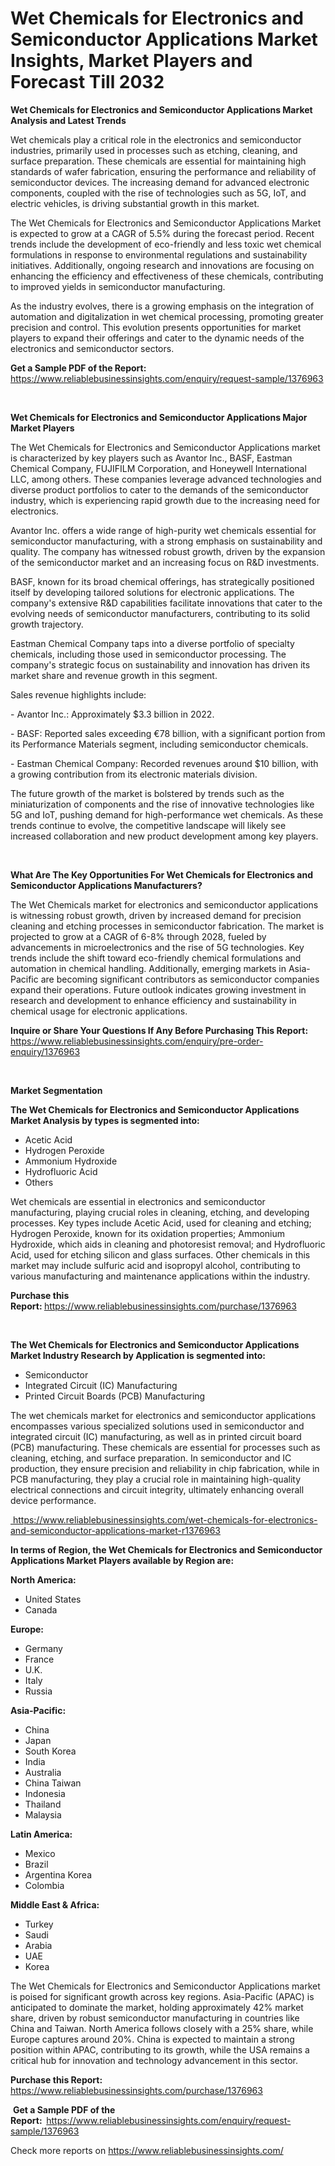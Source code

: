 <p><h1>Wet Chemicals for Electronics and Semiconductor Applications Market Insights, Market Players and Forecast Till 2032</h1></p><p><strong>Wet Chemicals for Electronics and Semiconductor Applications Market Analysis and Latest Trends</strong></p>
<p><p>Wet chemicals play a critical role in the electronics and semiconductor industries, primarily used in processes such as etching, cleaning, and surface preparation. These chemicals are essential for maintaining high standards of wafer fabrication, ensuring the performance and reliability of semiconductor devices. The increasing demand for advanced electronic components, coupled with the rise of technologies such as 5G, IoT, and electric vehicles, is driving substantial growth in this market.</p><p>The Wet Chemicals for Electronics and Semiconductor Applications Market is expected to grow at a CAGR of 5.5% during the forecast period. Recent trends include the development of eco-friendly and less toxic wet chemical formulations in response to environmental regulations and sustainability initiatives. Additionally, ongoing research and innovations are focusing on enhancing the efficiency and effectiveness of these chemicals, contributing to improved yields in semiconductor manufacturing.</p><p>As the industry evolves, there is a growing emphasis on the integration of automation and digitalization in wet chemical processing, promoting greater precision and control. This evolution presents opportunities for market players to expand their offerings and cater to the dynamic needs of the electronics and semiconductor sectors.</p></p>
<p><strong>Get a Sample PDF of the Report:&nbsp;</strong> <a href="https://www.reliablebusinessinsights.com/enquiry/request-sample/1376963?utm_campaign=1119&utm_medium=2&utm_source=Github&utm_content=ia&utm_term=13012025&utm_id=wet-chemicals-for-electronics-and-semiconductor-applications">https://www.reliablebusinessinsights.com/enquiry/request-sample/1376963</a></p>
<p>&nbsp;</p>
<p><strong>Wet Chemicals for Electronics and Semiconductor Applications Major Market Players</strong></p>
<p><p>The Wet Chemicals for Electronics and Semiconductor Applications market is characterized by key players such as Avantor Inc., BASF, Eastman Chemical Company, FUJIFILM Corporation, and Honeywell International LLC, among others. These companies leverage advanced technologies and diverse product portfolios to cater to the demands of the semiconductor industry, which is experiencing rapid growth due to the increasing need for electronics.</p><p>Avantor Inc. offers a wide range of high-purity wet chemicals essential for semiconductor manufacturing, with a strong emphasis on sustainability and quality. The company has witnessed robust growth, driven by the expansion of the semiconductor market and an increasing focus on R&D investments. </p><p>BASF, known for its broad chemical offerings, has strategically positioned itself by developing tailored solutions for electronic applications. The company's extensive R&D capabilities facilitate innovations that cater to the evolving needs of semiconductor manufacturers, contributing to its solid growth trajectory.</p><p>Eastman Chemical Company taps into a diverse portfolio of specialty chemicals, including those used in semiconductor processing. The company's strategic focus on sustainability and innovation has driven its market share and revenue growth in this segment.</p><p>Sales revenue highlights include:</p><p>- Avantor Inc.: Approximately $3.3 billion in 2022.</p><p>- BASF: Reported sales exceeding €78 billion, with a significant portion from its Performance Materials segment, including semiconductor chemicals.</p><p>- Eastman Chemical Company: Recorded revenues around $10 billion, with a growing contribution from its electronic materials division.</p><p>The future growth of the market is bolstered by trends such as the miniaturization of components and the rise of innovative technologies like 5G and IoT, pushing demand for high-performance wet chemicals. As these trends continue to evolve, the competitive landscape will likely see increased collaboration and new product development among key players.</p></p>
<p>&nbsp;</p>
<p><strong>What Are The Key Opportunities For Wet Chemicals for Electronics and Semiconductor Applications Manufacturers?</strong></p>
<p><p>The Wet Chemicals market for electronics and semiconductor applications is witnessing robust growth, driven by increased demand for precision cleaning and etching processes in semiconductor fabrication. The market is projected to grow at a CAGR of 6-8% through 2028, fueled by advancements in microelectronics and the rise of 5G technologies. Key trends include the shift toward eco-friendly chemical formulations and automation in chemical handling. Additionally, emerging markets in Asia-Pacific are becoming significant contributors as semiconductor companies expand their operations. Future outlook indicates growing investment in research and development to enhance efficiency and sustainability in chemical usage for electronic applications.</p></p>
<p><strong>Inquire or Share Your Questions If Any Before Purchasing This Report:</strong> <a href="https://www.reliablebusinessinsights.com/enquiry/pre-order-enquiry/1376963?utm_campaign=1119&utm_medium=2&utm_source=Github&utm_content=ia&utm_term=13012025&utm_id=wet-chemicals-for-electronics-and-semiconductor-applications">https://www.reliablebusinessinsights.com/enquiry/pre-order-enquiry/1376963</a></p>
<p>&nbsp;</p>
<p><strong>Market Segmentation</strong></p>
<p><strong>The Wet Chemicals for Electronics and Semiconductor Applications Market Analysis by types is segmented into:</strong></p>
<p><ul><li>Acetic Acid</li><li>Hydrogen Peroxide</li><li>Ammonium Hydroxide</li><li>Hydrofluoric Acid</li><li>Others</li></ul></p>
<p><p>Wet chemicals are essential in electronics and semiconductor manufacturing, playing crucial roles in cleaning, etching, and developing processes. Key types include Acetic Acid, used for cleaning and etching; Hydrogen Peroxide, known for its oxidation properties; Ammonium Hydroxide, which aids in cleaning and photoresist removal; and Hydrofluoric Acid, used for etching silicon and glass surfaces. Other chemicals in this market may include sulfuric acid and isopropyl alcohol, contributing to various manufacturing and maintenance applications within the industry.</p></p>
<p><strong>Purchase this Report:&nbsp;</strong><a href="https://www.reliablebusinessinsights.com/purchase/1376963?utm_campaign=1119&utm_medium=2&utm_source=Github&utm_content=ia&utm_term=13012025&utm_id=wet-chemicals-for-electronics-and-semiconductor-applications">https://www.reliablebusinessinsights.com/purchase/1376963</a></p>
<p>&nbsp;</p>
<p><strong>The Wet Chemicals for Electronics and Semiconductor Applications Market Industry Research by Application is segmented into:</strong></p>
<p><ul><li>Semiconductor</li><li>Integrated Circuit (IC) Manufacturing</li><li>Printed Circuit Boards (PCB) Manufacturing</li></ul></p>
<p><p>The wet chemicals market for electronics and semiconductor applications encompasses various specialized solutions used in semiconductor and integrated circuit (IC) manufacturing, as well as in printed circuit board (PCB) manufacturing. These chemicals are essential for processes such as cleaning, etching, and surface preparation. In semiconductor and IC production, they ensure precision and reliability in chip fabrication, while in PCB manufacturing, they play a crucial role in maintaining high-quality electrical connections and circuit integrity, ultimately enhancing overall device performance.</p></p>
<p><a href="https://www.reliablebusinessinsights.com/wet-chemicals-for-electronics-and-semiconductor-applications-market-r1376963?utm_campaign=1119&utm_medium=2&utm_source=Github&utm_content=ia&utm_term=13012025&utm_id=wet-chemicals-for-electronics-and-semiconductor-applications">&nbsp;https://www.reliablebusinessinsights.com/wet-chemicals-for-electronics-and-semiconductor-applications-market-r1376963</a></p>
<p><strong>In terms of Region, the Wet Chemicals for Electronics and Semiconductor Applications Market Players available by Region are:</strong></p>
<p>
    <p> <strong> North America: </strong>
        <ul>
            <li>United States</li>
            <li>Canada</li>
        </ul>
        </p> 
    <p> <strong> Europe: </strong>
        <ul>
            <li>Germany</li>
            <li>France</li>
            <li>U.K.</li>
            <li>Italy</li>
            <li>Russia</li>
        </ul>
        </p> 
    <p> <strong> Asia-Pacific: </strong>
        <ul>
            <li>China</li>
            <li>Japan</li>
            <li>South Korea</li>
            <li>India</li>
            <li>Australia</li>
            <li>China Taiwan</li>
            <li>Indonesia</li>
            <li>Thailand</li>
            <li>Malaysia</li>
        </ul>
        </p> 
    <p> <strong> Latin America: </strong>
        <ul>
            <li>Mexico</li>
            <li>Brazil</li>
            <li>Argentina Korea</li>
            <li>Colombia</li>
        </ul>
        </p> 
    <p> <strong> Middle East & Africa: </strong>
        <ul>
            <li>Turkey</li>
            <li>Saudi</li>
            <li>Arabia</li>
            <li>UAE</li>
            <li>Korea</li>
        </ul>
    </p>
    </p>
<p><p>The Wet Chemicals for Electronics and Semiconductor Applications market is poised for significant growth across key regions. Asia-Pacific (APAC) is anticipated to dominate the market, holding approximately 42% market share, driven by robust semiconductor manufacturing in countries like China and Taiwan. North America follows closely with a 25% share, while Europe captures around 20%. China is expected to maintain a strong position within APAC, contributing to its growth, while the USA remains a critical hub for innovation and technology advancement in this sector.</p></p>
<p><strong>Purchase this Report: </strong><a href="https://www.reliablebusinessinsights.com/purchase/1376963?utm_campaign=1119&utm_medium=2&utm_source=Github&utm_content=ia&utm_term=13012025&utm_id=wet-chemicals-for-electronics-and-semiconductor-applications">https://www.reliablebusinessinsights.com/purchase/1376963</a></p>
<p>&nbsp;<strong>Get a Sample PDF of the Report:&nbsp;&nbsp;</strong><a href="https://www.reliablebusinessinsights.com/enquiry/request-sample/1376963?utm_campaign=1119&utm_medium=2&utm_source=Github&utm_content=ia&utm_term=13012025&utm_id=wet-chemicals-for-electronics-and-semiconductor-applications">https://www.reliablebusinessinsights.com/enquiry/request-sample/1376963</a></p>
<p><strong></strong></p>
<p>Check more reports on <a href="https://www.reliablebusinessinsights.com/?utm_campaign=1119&utm_medium=2&utm_source=Github&utm_content=ia&utm_term=13012025&utm_id=wet-chemicals-for-electronics-and-semiconductor-applications">https://www.reliablebusinessinsights.com/</a></p>